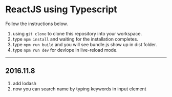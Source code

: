 # ReactJS using Typescript 

Follow the instructions below.

1. using `git clone` to clone this repository into your workspace.
2. type `npm install` and waiting for the installation completes.
3. type `npm run build` and you will see bundle.js show up in dist folder.
4. type `npm run dev` for devlope in live-reload mode.

---

## 2016.11.8

1. add lodash
2. now you can search name by typing keywords in input element